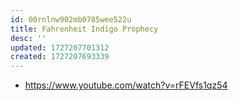 ```yaml
---
id: 00rnlnw902mb0785wee522u
title: Fahrenheit Indigo Prophecy
desc: ''
updated: 1727207701312
created: 1727207693339
---
```


- https://www.youtube.com/watch?v=rFEVfs1qz54